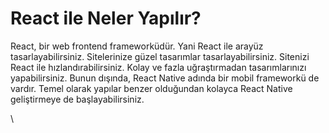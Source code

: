 # React ile Neler Yapılır?

React, bir web frontend frameworküdür. Yani React ile arayüz tasarlayabilirsiniz. Sitelerinize güzel tasarımlar tasarlayabilirsiniz. Sitenizi React ile hızlandırabilirsiniz. Kolay ve fazla uğraştırmadan tasarımlarınızı yapabilirsiniz. Bunun dışında, React Native adında bir mobil frameworkü de vardır. Temel olarak yapılar benzer olduğundan kolayca React Native geliştirmeye de başlayabilirsiniz.

\
